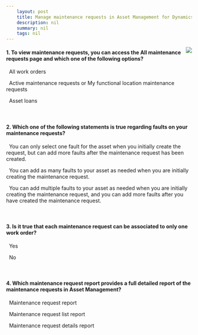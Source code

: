 ```yaml
---
    layout: post
    title: Manage maintenance requests in Asset Management for Dynamics 365 Supply Chain Management  
    description: nil
    summary: nil
    tags: nil
---
```



 <a target="_blank" href="https://docs.microsoft.com/en-us/learn/modules/manage-maintenance-requests/13-check/"><i class="fas fa-external-link-alt"></i> </a>
 <img align="right" src="https://docs.microsoft.com/en-us/learn/achievements/manage-maintenance-requests-asset-mgmt-dyn365-scm.svg">
####  1. To view maintenance requests, you can access the All maintenance requests page and which one of the following options?


<i class='far fa-square'></i> &nbsp;&nbsp;All work orders

<i class='fas fa-check-square' style='color: Dodgerblue;'></i> &nbsp;&nbsp;Active maintenance requests or My functional location maintenance requests

<i class='far fa-square'></i> &nbsp;&nbsp;Asset loans
<br />
<br />
<br />

####  2. Which one of the following statements is true regarding faults on your maintenance requests?


<i class='fas fa-check-square' style='color: Dodgerblue;'></i> &nbsp;&nbsp;You can only select one fault for the asset when you initially create the request, but can add more faults after the maintenance request has been created.

<i class='far fa-square'></i> &nbsp;&nbsp;You can add as many faults to your asset as needed when you are initially creating the maintenance request.

<i class='far fa-square'></i> &nbsp;&nbsp;You can add multiple faults to your asset as needed when you are initially creating the maintenance request, and you can add more faults after you have created the maintenance request.
<br />
<br />
<br />

####  3. Is it true that each maintenance request can be associated to only one work order?


<i class='fas fa-check-square' style='color: Dodgerblue;'></i> &nbsp;&nbsp;Yes

<i class='far fa-square'></i> &nbsp;&nbsp;No
<br />
<br />
<br />

####  4. Which maintenance request report provides a full detailed report of the maintenance requests in Asset Management?


<i class='far fa-square'></i> &nbsp;&nbsp;Maintenance request report

<i class='far fa-square'></i> &nbsp;&nbsp;Maintenance request list report

<i class='fas fa-check-square' style='color: Dodgerblue;'></i> &nbsp;&nbsp;Maintenance request details report
<br />
<br />
<br />
